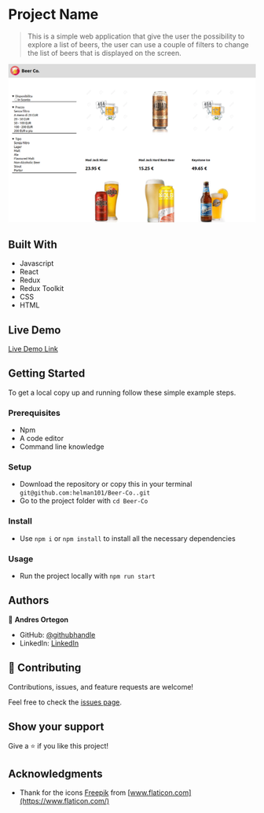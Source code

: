 # Project Name

> This is a simple web application that give the user the possibility to explore a list of beers, the user can use a couple of filters to change the list of beers that is displayed on the screen.

![screenshot](./src/assets/img/beers_screenshot.png)

## Built With

- Javascript
- React
- Redux
- Redux Toolkit
- CSS
- HTML

## Live Demo

[Live Demo Link](https://kind-bardeen-ae1696.netlify.app/)


## Getting Started

To get a local copy up and running follow these simple example steps.

### Prerequisites

- Npm
- A code editor
- Command line knowledge

### Setup

- Download the repository or copy this in your terminal `git@github.com:helman101/Beer-Co..git`
- Go to the project folder with `cd Beer-Co`

### Install

- Use `npm i` or `npm install` to install all the necessary dependencies

### Usage

- Run the project locally with `npm run start`


## Authors

👤 **Andres Ortegon**

- GitHub: [@githubhandle](https://github.com/helman101)
- LinkedIn: [LinkedIn](https://www.linkedin.com/in/helman101/)

## 🤝 Contributing

Contributions, issues, and feature requests are welcome!

Feel free to check the [issues page](../../issues/).

## Show your support

Give a ⭐️ if you like this project!

## Acknowledgments

- Thank for the icons [Freepik](https://www.freepik.com) from [www.flaticon.com](https://www.flaticon.com/)